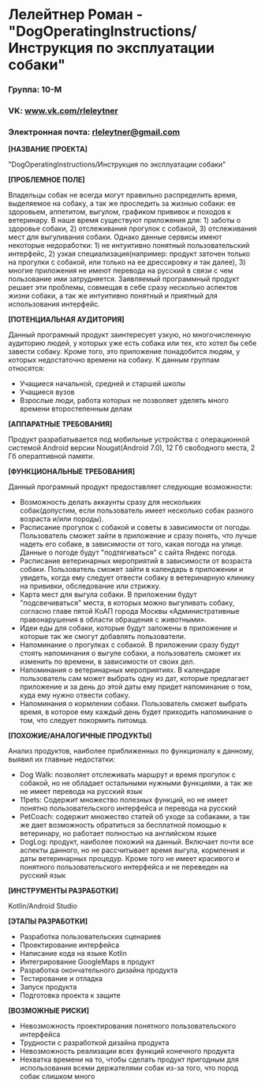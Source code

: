 # **Лелейтнер Роман - "DogOperatingInstructions/Инструкция по эксплуатации собаки"**

### **Группа: 10-М**
### **VK: www.vk.com/rleleytner**
### **Электронная почта: rleleytner@gmail.com**

**[НАЗВАНИЕ ПРОЕКТА]**

"DogOperatingInstructions/Инструкция по эксплуатации собаки"

**[ПРОБЛЕМНОЕ ПОЛЕ]**

Владельцы собак не всегда могут правильно распределить время, выделяемое на собаку, а так же проследить за жизнью собаки: ее здоровьем, аппетитом, выгулом, графиком прививок и походов к ветеринару. В наше время существуют приложения для: 1) заботы о здоровье собаки, 2) отслеживания прогулок с собакой, 3) отслеживания мест для выгуливания собаки. Однако данные сервисы имеют некоторые недоработки: 1) не интуитивно понятный пользовательский интерфейс, 2) узкая специализация(например: продукт заточен только на прогулки с собакой, или только на ее дрессировку и так далее), 3) многие приложения не имеют перевода на русский в связи с чем пользование ими затрудняется. Заявляемый программный продукт решает эти проблемы, совмещая в себе сразу несколько аспектов жизни собаки, а так же интуитивно понятный и приятный для использования интерфейс.

**[ПОТЕНЦИАЛЬНАЯ АУДИТОРИЯ]**

Данный програмный продукт заинтересует узкую, но многочисленную аудиторию людей, у которых уже есть собака или тех, кто хотел бы себе завести собаку. Кроме того, это приложение понадобится людям, у которых недостаточно времени на собаку. К данным группам относятся:

* Учащиеся начальной, средней и старшей школы
* Учащиеся вузов
* Взрослые люди, работа которых не позволяет уделять много времени второстепенным делам

**[АППАРАТНЫЕ ТРЕБОВАНИЯ]**

Продукт разрабатывается под мобильные устройства с операционной системой Android версии Nougat(Android 7.0), 12 Гб свободного места, 2 Гб операптивной памяти.

**[ФУНКЦИОНАЛЬНЫЕ ТРЕБОВАНИЯ]**

Данный програмный продукт предоставляет следующие возможности:

* Возможность делать аккаунты сразу для нескольких собак(допустим, если пользователь имеет несколько собак разного возраста и/или породы).
* Расписание прогулок с собакой и советы в зависимости от погоды. Пользователь сможет зайти в приложение и сразу понять, что лучше надеть его собаке, в зависимости от того, какая погода на улице. Данные о погоде будут "подтягиваться" с сайта Яндекс погода.
* Расписание ветеринарных мероприятий в зависимости от возраста собаки. Пользователь сможет зайти в календарь в приложении и увидеть, когда ему следует отвести собаку в ветеринарную клинику на прививки, обследование или стрижку. 
* Карта мест для выгула собаки. В приложении будут "подсвечиваться" места, в которых можно выгуливать собаку, согласно главе пятой КоАП города Москвы «Административные правонарушения в области обращения с животными».
* Идеи еды для собаки, которые будут заложены в приложение и которые так же смогут добавлять пользователи.
* Напоминание о прогулках с собакой. В приложении сразу будут стоять напоминания о выгуле собаки, а пользователь сможет их изменить по времени, в зависимости от своих дел.
* Напоминания о ветеринарных мероприятиях. В календаре пользователь сам может выбрать одну из дат, которые предлагает приложение и за день до этой даты ему придет напоминание о том, куда ему нужно отвести собаку.
* Напоминания о кормлении собаки. Пользователь сможет выбрать время, в которое ему каждый день будет приходить напоминание о том, что следует покормить питомца.

**[ПОХОЖИЕ/АНАЛОГИЧНЫЕ ПРОДУКТЫ]**

Анализ продуктов, наиболее приближенных по функционалу к данному, выявил их главные недостатки:

* Dog Walk: позволяет отслеживать маршрут и время прогулок с собакой, но не обладает остальными нужными функциями, а так же не имеет перевода на русский язык
* 11pets: Содержит множество полезных функций, но не имеет понятно пользовательского интерфейса и перевода на русский
* PetCoach: содержит множество статей об уходе за собаками, а так же дает возможность обратиться за бесплатной помощью к ветеринару, но работает полностью на английском языке
* DogLog: продукт, наиболее похожий на данный. Включает почти все аспекты данного, но не рассчитывает время выгула, кормления и даты ветеринарных процедур. Кроме того не имеет красивого и понятного пользовательского интерфейса и не переведен на русский язык

**[ИНСТРУМЕНТЫ РАЗРАБОТКИ]**

Kotlin/Android Studio

**[ЭТАПЫ РАЗРАБОТКИ]**

* Разработка пользовательских сценариев 
* Проектирование интерфейса
* Написание кода на языке Kotlin 
* Интегрирование GoogleMaps в продукт 
* Разработка окончательного дизайна продукта 
* Тестирование и отладка 
* Запуск продукта 
* Подготовка проекта к защите

**[ВОЗМОЖНЫЕ РИСКИ]**

* Невозможность проектирования понятного пользовательского интерфейса
* Трудности с разработкой дизайна продукта
* Невозможность реализации всех функций конечного продукта
* Нехватка времени на то, чтобы сделать продукт пригодным для использования всеми держателями собак из-за того, что пород собак слишком много
